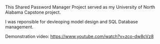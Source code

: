 This Shared Password Manager Project served as my University of North Alabama Capstone project.

I was reponsible for devleoping model design and SQL Database management.

Demonstration video:
https://www.youtube.com/watch?v=zco-dw8cVz8
